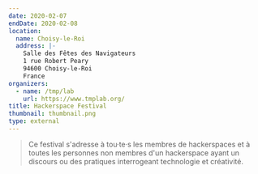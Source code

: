 ```yaml
---
date: 2020-02-07
endDate: 2020-02-08
location:
  name: Choisy-le-Roi
  address: |-
    Salle des Fêtes des Navigateurs
    1 rue Robert Peary
    94600 Choisy-le-Roi
    France
organizers:
  - name: /tmp/lab
    url: https://www.tmplab.org/
title: Hackerspace Festival
thumbnail: thumbnail.png
type: external
---
```


> Ce festival s'adresse à tou·te·s les membres de hackerspaces et à toutes les personnes non membres d'un hackerspace ayant un discours ou des pratiques interrogeant technologie et créativité.
